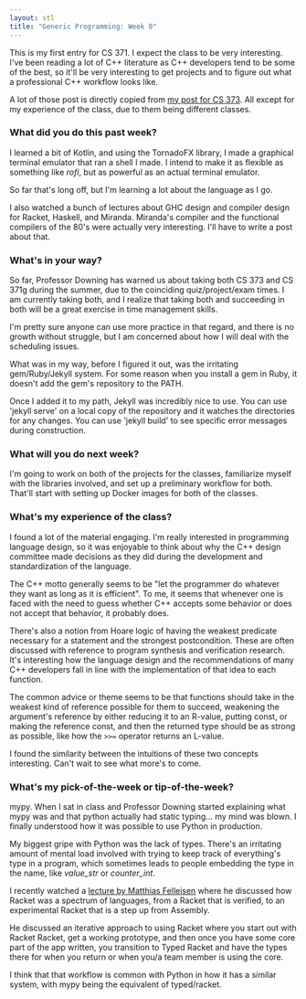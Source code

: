```yaml
---
layout: stl
title: "Generic Programming: Week 0"
---
```


This is my first entry for CS 371. I expect the class to be very
interesting. I've been reading a lot of C++ literature as C++
developers tend to be some of the best, so it'll be very interesting
to get projects and to figure out what a professional C++ workflow
looks like.

A lot of those post is directly copied from [my post for CS 373](https://kasrasadeghi.github.io/373-Week-0/). All
except for my experience of the class, due to them being different
classes.

### What did you do this past week?

I learned a bit of Kotlin, and using the TornadoFX library, I made a
graphical terminal emulator that ran a shell I made. I intend to make
it as flexible as something like *rofi*, but as powerful as an actual
terminal emulator.

So far that's long off, but I'm learning a lot about the language as I
go.

I also watched a bunch of lectures about GHC design and compiler
design for Racket, Haskell, and Miranda. Miranda's compiler and the
functional compilers of the 80's were actually very interesting. I'll
have to write a post about that.

### What's in your way?

So far, Professor Downing has warned us about taking both CS 373 and
CS 371g during the summer, due to the coinciding quiz/project/exam
times. I am currently taking both, and I realize that taking both and
succeeding in both will be a great exercise in time management skills.

I'm pretty sure anyone can use more practice in that regard, and there
is no growth without struggle, but I am concerned about how I will
deal with the scheduling issues.

What was in my way, before I figured it out, was the irritating
gem/Ruby/Jekyll system. For some reason when you install a gem in
Ruby, it doesn't add the gem's repository to the PATH. 

Once I added it to my path, Jekyll was incredibly nice to use. You can
use 'jekyll serve' on a local copy of the repository and it watches
the directories for any changes. You can use 'jekyll build' to see
specific error messages during construction.

### What will you do next week?

I'm going to work on both of the projects for the classes, familiarize
myself with the libraries involved, and set up a preliminary workflow
for both. That'll start with setting up Docker images for both of the
classes.

### What's my experience of the class?

I found a lot of the material engaging. I'm really interested in
programming language design, so it was enjoyable to think about why
the C++ design committee made decisions as they did during the
development and standardization of the language.

The C++ motto generally seems to be "let the programmer do whatever
they want as long as it is efficient". To me, it seems that whenever
one is faced with the need to guess whether C++ accepts some behavior
or does not accept that behavior, it probably does. 

There's also a notion from Hoare logic of having the weakest predicate
necessary for a statement and the strongest postcondition. These are
often discussed with reference to program synthesis and verification
research. It's interesting how the language design and the
recommendations of many C++ developers fall in line with the
implementation of that idea to each function.

The common advice or theme seems to be that functions should take in
the weakest kind of reference possible for them to succeed, weakening
the argument's reference by either reducing it to an R-value, putting
const, or making the reference const, and then the returned type
should be as strong as possible, like how the `>>=` operator returns
an L-value. 

I found the similarity between the intuitions of these two concepts
interesting. Can't wait to see what more's to come.

### What's my pick-of-the-week or tip-of-the-week?

mypy. When I sat in class and Professor Downing started explaining
what mypy was and that python actually had static typing... my mind
was blown. I finally understood how it was possible to use Python in
production.

My biggest gripe with Python was the lack of types. There's an
irritating amount of mental load involved with trying to keep track of
everything's type in a program, which sometimes leads to people
embedding the type in the name, like *value_str* or *counter_int*.

I recently watched a [lecture by Matthias
Felleisen](https://www.youtube.com/watch?v=JnczIyPXGfc) where he
discussed how Racket was a spectrum of languages, from a Racket that
is verified, to an experimental Racket that is a step up from
Assembly.

He discussed an iterative approach to using Racket where you start out
with Racket Racket, get a working prototype, and then once you have
some core part of the app written, you transition to Typed Racket and
have the types there for when you return or when you/a team member is
using the core.

I think that that workflow is common with Python in how it has a
similar system, with mypy being the equivalent of typed/racket.

